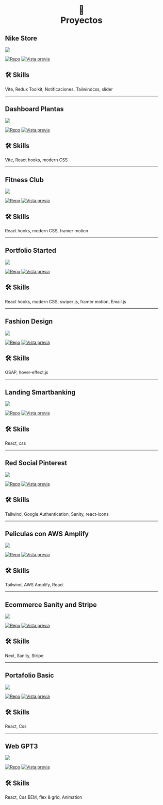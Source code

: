 <h1 align="center">
📄<br>Proyectos
</h1>

## Nike Store
![](https://github.com/ayllondark/nike-store/blob/master/src/assets/nikestore.png)

[![Repo](https://img.shields.io/badge/perfil%20-%23323330.svg?&style=for-the-badge&logo=perfil&logoColor=black&color=F745B5)](https://github.com/ayllondark/nike-store)
[![Vista previa](https://img.shields.io/badge/repositório%20-%23323330.svg?&style=for-the-badge&logo=repositório&logoColor=black&color=8000FF)](https://nike-store-jet.vercel.app)


## 🛠 Skills
Vite, Redux Toolkit, Notificaciones, Tailwindcss, slider

---

## Dashboard Plantas
![](https://github.com/ayllondark/dashboard-plantas/blob/master/src/assets/thumbnail.png)

[![Repo](https://img.shields.io/badge/perfil%20-%23323330.svg?&style=for-the-badge&logo=perfil&logoColor=black&color=F745B5)](https://github.com/ayllondark/dashboard-plantas)
[![Vista previa](https://img.shields.io/badge/repositório%20-%23323330.svg?&style=for-the-badge&logo=repositório&logoColor=black&color=8000FF)](https://dashboard-plantas.vercel.app)


## 🛠 Skills
Vite, React hooks, modern CSS

---


## Fitness Club
![](https://github.com/ayllondark/fitness-club/blob/master/src/assets/thumbnail.png)

[![Repo](https://img.shields.io/badge/perfil%20-%23323330.svg?&style=for-the-badge&logo=perfil&logoColor=black&color=F745B5)](https://github.com/ayllondark/fitness-club)
[![Vista previa](https://img.shields.io/badge/repositório%20-%23323330.svg?&style=for-the-badge&logo=repositório&logoColor=black&color=8000FF)](https://fitness-club-d2f2slvgd-ayllondark.vercel.app)


## 🛠 Skills
React hooks, modern CSS, framer motion

---


## Portfolio Started
![](https://github.com/ayllondark/ResumenProyectos/blob/main/img/portfoliostarted.png)

[![Repo](https://img.shields.io/badge/perfil%20-%23323330.svg?&style=for-the-badge&logo=perfil&logoColor=black&color=F745B5)](https://github.com/ayllondark/portfolio-starter)
[![Vista previa](https://img.shields.io/badge/repositório%20-%23323330.svg?&style=for-the-badge&logo=repositório&logoColor=black&color=8000FF)](https://portfolio-started.netlify.app)


## 🛠 Skills
React hooks, modern CSS, swiper js, framer motion, Email.js

---

## Fashion Design
![](https://github.com/ayllondark/ResumenProyectos/blob/main/img/fashionlanding.png)

[![Repo](https://img.shields.io/badge/perfil%20-%23323330.svg?&style=for-the-badge&logo=perfil&logoColor=black&color=F745B5)](https://github.com/ayllondark/fashion-design)
[![Vista previa](https://img.shields.io/badge/repositório%20-%23323330.svg?&style=for-the-badge&logo=repositório&logoColor=black&color=8000FF)](https://fashiondesignlanding.netlify.app)


## 🛠 Skills
GSAP, hover-effect.js

---

## Landing Smartbanking
![](https://github.com/ayllondark/ResumenProyectos/blob/main/img/smartbanking.png)

[![Repo](https://img.shields.io/badge/perfil%20-%23323330.svg?&style=for-the-badge&logo=perfil&logoColor=black&color=F745B5)](https://github.com/ayllondark/Landing-smart-banking)
[![Vista previa](https://img.shields.io/badge/repositório%20-%23323330.svg?&style=for-the-badge&logo=repositório&logoColor=black&color=8000FF)](https://landing-smartbanking.netlify.app)


## 🛠 Skills
React, css

---

## Red Social Pinterest
![](https://github.com/ayllondark/ResumenProyectos/blob/main/img/pinterest.png)

[![Repo](https://img.shields.io/badge/perfil%20-%23323330.svg?&style=for-the-badge&logo=perfil&logoColor=black&color=F745B5)](https://github.com/ayllondark/PinterestSocial)
[![Vista previa](https://img.shields.io/badge/repositório%20-%23323330.svg?&style=for-the-badge&logo=repositório&logoColor=black&color=8000FF)](https://red-pinterest.netlify.app)


## 🛠 Skills
Tailwind, Google Authentication, Sanity, react-icons

---

## Peliculas con AWS Amplify
![](https://raw.githubusercontent.com/ayllondark/pelis-aws-amplify-demo/master/src/imagen_2023-03-20_093639844.png)

[![Repo](https://img.shields.io/badge/perfil%20-%23323330.svg?&style=for-the-badge&logo=perfil&logoColor=black&color=F745B5)](https://github.com/ayllondark/pelis-aws-amplify-demo)
[![Vista previa](https://img.shields.io/badge/repositório%20-%23323330.svg?&style=for-the-badge&logo=repositório&logoColor=black&color=8000FF)](https://master.d38297kfzv4u2g.amplifyapp.com/)


## 🛠 Skills
Tailwind, AWS Amplify, React

---

## Ecommerce Sanity and Stripe
![](https://github.com/ayllondark/ResumenProyectos/blob/main/img/ecommerce-sanity-stripe.png)

[![Repo](https://img.shields.io/badge/perfil%20-%23323330.svg?&style=for-the-badge&logo=perfil&logoColor=black&color=F745B5)](https://github.com/ayllondark/ecommerce_sanity_stripe)
[![Vista previa](https://img.shields.io/badge/repositório%20-%23323330.svg?&style=for-the-badge&logo=repositório&logoColor=black&color=8000FF)](https://vercel.com/ayllondark/ecommerce-sanity-stripe)


## 🛠 Skills
Next, Sanity, Stripe

---

## Portafolio Basic
![](https://github.com/ayllondark/ResumenProyectos/blob/main/img/PortafolioBasic.png)

[![Repo](https://img.shields.io/badge/perfil%20-%23323330.svg?&style=for-the-badge&logo=perfil&logoColor=black&color=F745B5)](https://github.com/ayllondark/portfolio-basic)
[![Vista previa](https://img.shields.io/badge/repositório%20-%23323330.svg?&style=for-the-badge&logo=repositório&logoColor=black&color=8000FF)](https://portafolio-basic.vercel.app)


## 🛠 Skills
React, Css

---

## Web GPT3
![](https://github.com/ayllondark/ResumenProyectos/blob/main/img/Gpt3.png)

[![Repo](https://img.shields.io/badge/perfil%20-%23323330.svg?&style=for-the-badge&logo=perfil&logoColor=black&color=F745B5)](https://github.com/ayllondark/gpt3)
[![Vista previa](https://img.shields.io/badge/repositório%20-%23323330.svg?&style=for-the-badge&logo=repositório&logoColor=black&color=8000FF)](https://gpt3design.vercel.app)


## 🛠 Skills
React, Css BEM, flex & grid, Animation
